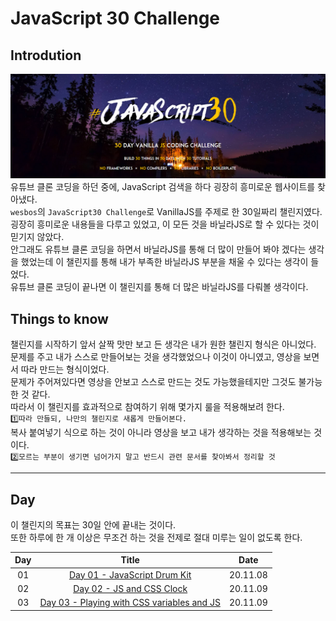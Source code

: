 # JavaScript 30 Challenge

## Introdution

![JavaScript30](./JavaScript30.png)<br>
유튜브 클론 코딩을 하던 중에, JavaScript 검색을 하다 굉장히 흥미로운 웹사이트를 찾아냈다.<br>
`wesbos`의 `JavaScript30 Challenge`로 VanillaJS를 주제로 한 30일짜리 챌린지였다.<br>
굉장히 흥미로운 내용들을 다루고 있었고, 이 모든 것을 바닐라JS로 할 수 있다는 것이 믿기지 않았다.<br>
안그래도 유튜브 클론 코딩을 하면서 바닐라JS를 통해 더 많이 만들어 봐야 겠다는 생각을 했었는데 이 챌린지를 통해 내가 부족한 바닐라JS 부분을 채울 수 있다는 생각이 들었다.<br>
유튜브 클론 코딩이 끝나면 이 챌린지를 통해 더 많은 바닐라JS를 다뤄볼 생각이다.<br>

## Things to know

챌린지를 시작하기 앞서 살짝 맛만 보고 든 생각은 내가 원한 챌린지 형식은 아니었다.<br>
문제를 주고 내가 스스로 만들어보는 것을 생각했었으나 이것이 아니였고, 영상을 보면서 따라 만드는 형식이었다.<br>
문제가 주어져있다면 영상을 안보고 스스로 만드는 것도 가능했을테지만 그것도 불가능한 것 같다.<br>
따라서 이 챌린지를 효과적으로 참여하기 위해 몇가지 룰을 적용해보려 한다.<br>
`1️⃣따라 만들되, 나만의 챌린지로 새롭게 만들어본다.`<br>
복사 붙여넣기 식으로 하는 것이 아니라 영상을 보고 내가 생각하는 것을 적용해보는 것 이다.<br>
`2️⃣모르는 부분이 생기면 넘어가지 말고 반드시 관련 문서를 찾아봐서 정리할 것`<br>

---

## Day

이 챌린지의 목표는 30일 안에 끝내는 것이다.<br>
또한 하루에 한 개 이상은 무조건 하는 것을 전제로 절대 미루는 일이 없도록 한다.<br>

| Day |                                                                                     Title                                                                                     |   Date   |
| :-: | :---------------------------------------------------------------------------------------------------------------------------------------------------------------------------: | :------: |
| 01  |             <a href="https://shigatsuel.github.io/javascript30-challenge/Day-01(JavaScript-Drum-Kit)/index.html" target="_blank">Day 01 - JavaScript Drum Kit</a>             | 20.11.08 |
| 02  |                  <a href="https://shigatsuel.github.io/javascript30-challenge/Day-02(JS+CSS_Clock)/index.html" target="_blank">Day 02 - JS and CSS Clock</a>                  | 20.11.09 |
| 03  | <a href="https://shigatsuel.github.io/javascript30-challenge/Day-03(Playing-with-CSS-variables+JS)/index.html" target="_blank">Day 03 - Playing with CSS variables and JS</a> | 20.11.09 |
